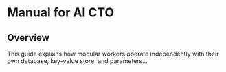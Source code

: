 # Manual for AI CTO

## Overview
This guide explains how modular workers operate independently with their own database, key-value store, and parameters...